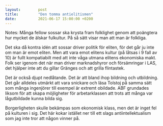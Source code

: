 ```yaml
---
layout:        post
title:         "Den tomma antielitismen"
date:          2021-06-17 15:00:00 +0200
---
```

Notes:
Många fellow sossar ska krysta fram folklighet genom att poängtera hur mycket de älskar fulkultur. På så sätt visar man att man är folkliga.

Det ska då kontra idén att sossar driver politik för eliten, för det går ju inte om man är emot eliten. Men att vara emot elitens kultur (på låtsas i 9 fall av 10) är fullt kompatiabilt med att inte våga utmana elitens ekonomiska makt. Folk ser igenom det när man driver marknadshyror och försämringar i LAS, det hjälper inte att du gillar Gränges och att grilla flintastek.

Det är också djupt nedlåtande. Det är att bland ihop bildning och utbildning. Det går alldeles utmärkt att vara snickare och läsa Tolstoj på samma sätt som många ingenjörer till exempel är extremt obildade. ABF grundades liksom för att skapa möjligheter för arbetarklassen att trots att många var lågutbildade kunna bilda sig.

Borgerligheten skulle bekämpas som ekonomisk klass, men det är inget fel på kulturen i sig. Det här kokar istället ner till ett slags antiintellektualism som jag inte tror att någon vinner på.